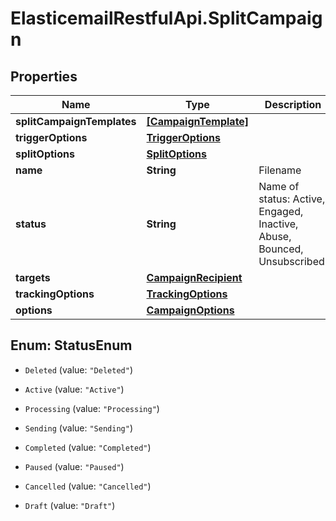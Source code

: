 # ElasticemailRestfulApi.SplitCampaign

## Properties
Name | Type | Description | Notes
------------ | ------------- | ------------- | -------------
**splitCampaignTemplates** | [**[CampaignTemplate]**](CampaignTemplate.md) |  | 
**triggerOptions** | [**TriggerOptions**](TriggerOptions.md) |  | 
**splitOptions** | [**SplitOptions**](SplitOptions.md) |  | 
**name** | **String** | Filename | 
**status** | **String** | Name of status: Active, Engaged, Inactive, Abuse, Bounced, Unsubscribed. | 
**targets** | [**CampaignRecipient**](CampaignRecipient.md) |  | 
**trackingOptions** | [**TrackingOptions**](TrackingOptions.md) |  | 
**options** | [**CampaignOptions**](CampaignOptions.md) |  | 


<a name="StatusEnum"></a>
## Enum: StatusEnum


* `Deleted` (value: `"Deleted"`)

* `Active` (value: `"Active"`)

* `Processing` (value: `"Processing"`)

* `Sending` (value: `"Sending"`)

* `Completed` (value: `"Completed"`)

* `Paused` (value: `"Paused"`)

* `Cancelled` (value: `"Cancelled"`)

* `Draft` (value: `"Draft"`)




